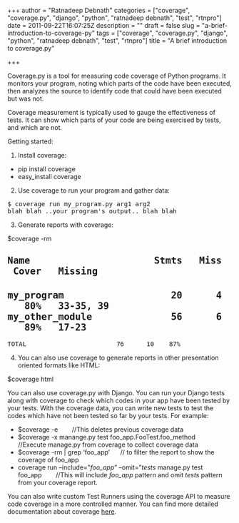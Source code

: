 +++
author = "Ratnadeep Debnath"
categories = ["coverage", "coverage.py", "django", "python", "ratnadeep debnath", "test", "rtnpro"]
date = 2011-09-22T16:07:25Z
description = ""
draft = false
slug = "a-brief-introduction-to-coverage-py"
tags = ["coverage", "coverage.py", "django", "python", "ratnadeep debnath", "test", "rtnpro"]
title = "A brief introduction to coverage.py"

+++


Coverage.py is a tool for measuring code coverage of Python programs. It monitors your program, noting which parts of the code have been executed, then analyzes the source to identify code that could have been executed but was not.

Coverage measurement is typically used to gauge the effectiveness of tests. It can show which parts of your code are being exercised by tests, and which are not.

Getting started:

1. Install coverage:

- pip install coverage
- easy_install coverage

2. Use coverage to run your program and gather data:

<tt>$ coverage run my_program.py arg1 arg2  
 blah blah ..your program's output.. blah blah</tt>

3. Generate reports with coverage:

$coverage -rm

<tt>Name                      Stmts   Miss  Cover   Missing  
 -------------------------------------------------------  
 my_program                   20      4    80%   33-35, 39  
 my_other_module              56      6    89%   17-23  
 -------------------------------------------------------  
 TOTAL                        76      10    87%</tt>

4. You can also use coverage to generate reports in other presentation oriented formats like HTML:

$coverage html

You can also use coverage.py with Django. You can run your Django tests along with coverage to check which codes in your app have been tested by your tests. With the coverage data, you can write new tests to test the codes which have not been tested so far by your tests. For example:

- $coverage -e        //This deletes previous coverage data
- $coverage -x manange.py test foo_app.FooTest.foo_method        //Execute manage.py from coverage to collect coverage data
- $coverage -rm | grep ‘foo_app’      // to filter the report to show the coverage of foo_app
- coverage run –include=”*foo_app*” –omit=”*tests* manage.py test foo_app        //This will include *foo_app* pattern and omit *tests* pattern from your coverage report.

You can also write custom Test Runners using the coverage API to measure code coverage in a more controlled manner. You can find more detailed documentation about coverage [here](http://nedbatchelder.com/code/coverage/).

